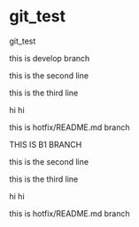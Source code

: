 # git_test
git_test


this is develop branch

this is the second line

this is the third line

hi hi

this is hotfix/README.md branch

THIS IS B1 BRANCH

this is the second line

this is the third line

hi hi

this is hotfix/README.md branch
